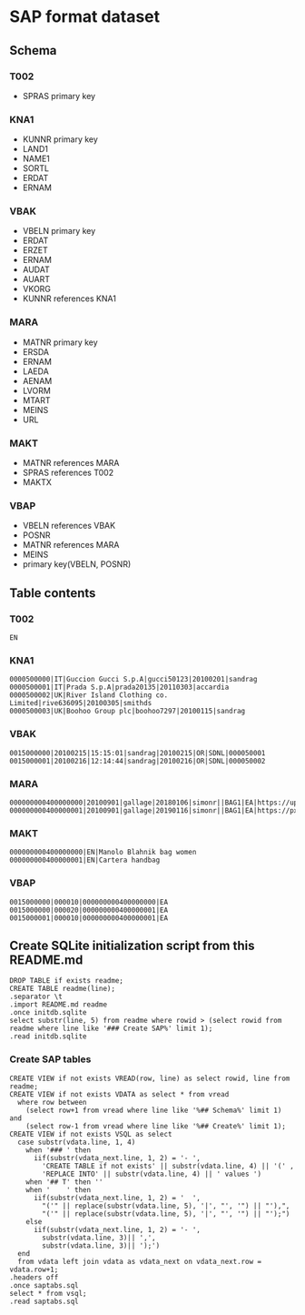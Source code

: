 # SAP format dataset
## Schema
### T002
- SPRAS primary key
### KNA1
- KUNNR primary key
- LAND1
- NAME1
- SORTL
- ERDAT
- ERNAM
### VBAK
- VBELN primary key
- ERDAT
- ERZET
- ERNAM
- AUDAT
- AUART
- VKORG
- KUNNR references KNA1
### MARA
- MATNR primary key
- ERSDA
- ERNAM
- LAEDA
- AENAM
- LVORM
- MTART
- MEINS
- URL
### MAKT
- MATNR references MARA
- SPRAS references T002
- MAKTX
### VBAP
- VBELN references VBAK
- POSNR
- MATNR references MARA
- MEINS
- primary key(VBELN, POSNR)
## Table contents
### T002
    EN
### KNA1
    0000500000|IT|Guccion Gucci S.p.A|gucci50123|20100201|sandrag
    0000500001|IT|Prada S.p.A|prada20135|20110303|accardia
    0000500002|UK|River Island Clothing co. Limited|rive636095|20100305|smithds
    0000500003|UK|Boohoo Group plc|boohoo7297|20100115|sandrag
### VBAK
    0015000000|20100215|15:15:01|sandrag|20100215|OR|SDNL|000050001
    0015000001|20100216|12:14:44|sandrag|20100216|OR|SDNL|000050002
### MARA
    000000000400000000|20100901|gallage|20180106|simonr||BAG1|EA|https://upload.wikimedia.org/wikipedia/commons/d/d5/Laptop_bags_luxury_diManolo_%2812_of_15%29.jpg
    000000000400000001|20100901|gallage|20190116|simonr||BAG1|EA|https://pxhere.com/en/photo/1430309
### MAKT
    000000000400000000|EN|Manolo Blahnik bag women
    000000000400000001|EN|Cartera handbag
### VBAP
    0015000000|000010|000000000400000000|EA
    0015000000|000020|000000000400000001|EA
    0015000001|000010|000000000400000001|EA
## Create SQLite initialization script from this README.md
    DROP TABLE if exists readme;
    CREATE TABLE readme(line);
    .separator \t
    .import README.md readme
    .once initdb.sqlite
    select substr(line, 5) from readme where rowid > (select rowid from readme where line like '### Create SAP%' limit 1);
    .read initdb.sqlite
### Create SAP tables
    CREATE VIEW if not exists VREAD(row, line) as select rowid, line from readme;
    CREATE VIEW if not exists VDATA as select * from vread
      where row between
        (select row+1 from vread where line like '%## Schema%' limit 1) and
        (select row-1 from vread where line like '%## Create%' limit 1);
    CREATE VIEW if not exists VSQL as select
      case substr(vdata.line, 1, 4)
        when '### ' then
          iif(substr(vdata_next.line, 1, 2) = '- ',
            'CREATE TABLE if not exists' || substr(vdata.line, 4) || '(' ,
            'REPLACE INTO' || substr(vdata.line, 4) || ' values ')
        when '## T' then ''
        when '    ' then
          iif(substr(vdata_next.line, 1, 2) = '  ',
            "('" || replace(substr(vdata.line, 5), '|', "', '") || "'),",
            "('" || replace(substr(vdata.line, 5), '|', "', '") || "');")
        else
          iif(substr(vdata_next.line, 1, 2) = '- ',
            substr(vdata.line, 3)|| ',',
            substr(vdata.line, 3)|| ');')
      end
      from vdata left join vdata as vdata_next on vdata_next.row = vdata.row+1;
    .headers off
    .once saptabs.sql
    select * from vsql;
    .read saptabs.sql
